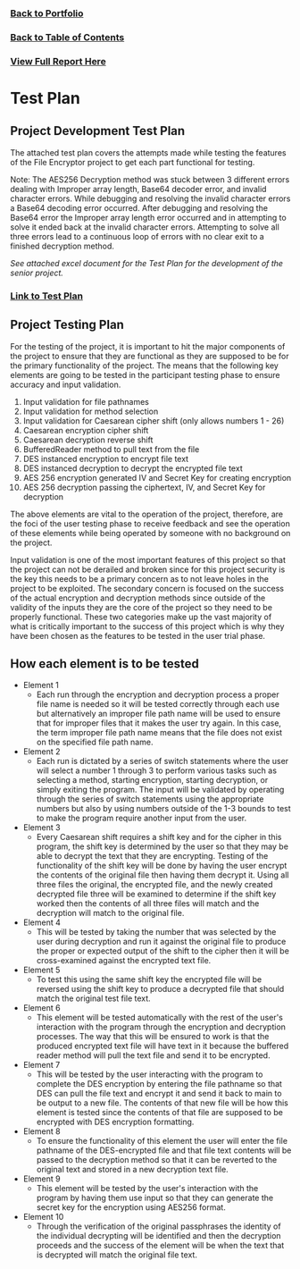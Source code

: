 ### [Back to Portfolio](index.md)

### [Back to Table of Contents](seniorproject.md)

### [View Full Report Here](fullReport.md)

Test Plan
====================

Project Development Test Plan
-----------------------------
The attached test plan covers the attempts made while testing the features of the File Encryptor project to get each part functional for testing.

Note: The AES256 Decryption method was stuck between 3 different errors dealing with Improper array length, Base64 decoder error, and invalid character errors. While debugging and resolving the invalid character errors a Base64 decoding error occurred. After debugging and resolving the Base64 error the Improper array length error occurred and in attempting to solve it ended back at the invalid character errors. Attempting to solve all three errors lead to a continuous loop of errors with no clear exit to a finished decryption method.

*See attached excel document for the Test Plan for the development of the senior project.*

### [Link to Test Plan](File%20Encryptor%20Test%20Plan%20-%20Trevor%20Abel.xlsx)

Project Testing Plan
--------------------
For the testing of the project, it is important to hit the major components of the project to ensure that they are functional as they are supposed to be for the primary functionality of the project. The means that the following key elements are going to be tested in the participant testing phase to ensure accuracy and input validation.

1. Input validation for file pathnames
2. Input validation for method selection
3. Input validation for Caesarean cipher shift (only allows numbers 1 - 26)
4. Caesarean encryption cipher shift
5. Caesarean decryption reverse shift
6. BufferedReader method to pull text from the file
7. DES instanced encryption to encrypt file text
8. DES instanced decryption to decrypt the encrypted file text
9. AES 256 encryption generated IV and Secret Key for creating encryption
10. AES 256 decryption passing the ciphertext, IV, and Secret Key for decryption

The above elements are vital to the operation of the project, therefore, are the foci of the user testing phase to receive feedback and see the operation of these elements while being operated by someone with no background on the project.

Input validation is one of the most important features of this project so that the project can not be derailed and broken since for this project security is the key this needs to be a primary concern as to not leave holes in the project to be exploited. The secondary concern is focused on the success of the actual encryption and decryption methods since outside of the validity of the inputs they are the core of the project so they need to be properly functional. These two categories make up the vast majority of what is critically important to the success of this project which is why they have been chosen as the features to be tested in the user trial phase.

How each element is to be tested
--------------------------------
- Element 1
  - Each run through the encryption and decryption process a proper file name is needed so it will be tested correctly through each use but alternatively an improper file path name will be used to ensure that for improper files that it makes the user try again. In this case, the term improper file path name means that the file does not exist on the specified file path name.
- Element 2
  - Each run is dictated by a series of switch statements where the user will select a number 1 through 3 to perform various tasks such as selecting a method, starting encryption, starting decryption, or simply exiting the program. The input will be validated by operating through the series of switch statements using the appropriate numbers but also by using numbers outside of the 1-3 bounds to test to make the program require another input from the user.
- Element 3
  - Every Caesarean shift requires a shift key and for the cipher in this program, the shift key is determined by the user so that they may be able to decrypt the text that they are encrypting. Testing of the functionality of the shift key will be done by having the user encrypt the contents of the original file then having them decrypt it. Using all three files the original, the encrypted file, and the newly created decrypted file three will be examined to determine if the shift key worked then the contents of all three files will match and the decryption will match to the original file.
- Element 4
  - This will be tested by taking the number that was selected by the user during decryption and run it against the original file to produce the proper or expected output of the shift to the cipher then it will be cross-examined against the encrypted text file.
- Element 5
  - To test this using the same shift key the encrypted file will be reversed using the shift key to produce a decrypted file that should match the original test file text.
- Element 6
  - This element will be tested automatically with the rest of the user's interaction with the program through the encryption and decryption processes. The way that this will be ensured to work is that the produced encrypted text file will have text in it because the buffered reader method will pull the text file and send it to be encrypted.
- Element 7
  - This will be tested by the user interacting with the program to complete the DES encryption by entering the file pathname so that DES can pull the file text and encrypt it and send it back to main to be output to a new file. The contents of that new file will be how this element is tested since the contents of that file are supposed to be encrypted with DES encryption formatting.
- Element 8
  - To ensure the functionality of this element the user will enter the file pathname of the DES-encrypted file and that file text contents will be passed to the decryption method so that it can be reverted to the original text and stored in a new decryption text file.
- Element 9
  - This element will be tested by the user's interaction with the program by having them use input so that they can generate the secret key for the encryption using AES256 format.
- Element 10
  - Through the verification of the original passphrases the identity of the individual decrypting will be identified and then the decryption proceeds and the success of the element will be when the text that is decrypted will match the original file text.
